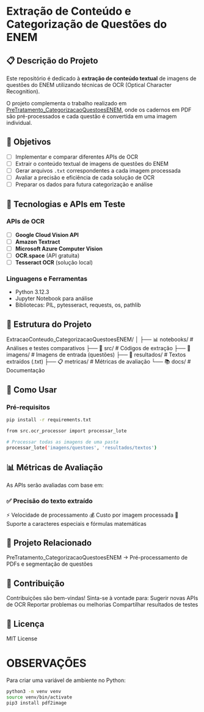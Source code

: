 # Extração de Conteúdo e Categorização de Questões do ENEM

## 📋 Descrição do Projeto

Este repositório é dedicado à **extração de conteúdo textual** de imagens de questões do ENEM utilizando técnicas de OCR (Optical Character Recognition). 

O projeto complementa o trabalho realizado em [PreTratamento_CategorizacaoQuestoesENEM](https://github.com/AlexandreNP9/PreTratamento_CategorizacaoQuestoesENEM), onde os cadernos em PDF são pré-processados e cada questão é convertida em uma imagem individual.

## 🎯 Objetivos

- [ ] Implementar e comparar diferentes APIs de OCR
- [ ] Extrair o conteúdo textual de imagens de questões do ENEM
- [ ] Gerar arquivos `.txt` correspondentes a cada imagem processada
- [ ] Avaliar a precisão e eficiência de cada solução de OCR
- [ ] Preparar os dados para futura categorização e análise

## 🔧 Tecnologias e APIs em Teste

### APIs de OCR
- [ ] **Google Cloud Vision API**
- [ ] **Amazon Textract**
- [ ] **Microsoft Azure Computer Vision**
- [ ] **OCR.space** (API gratuita)
- [ ] **Tesseract OCR** (solução local)

### Linguagens e Ferramentas
- Python 3.12.3
- Jupyter Notebook para análise
- Bibliotecas: PIL, pytesseract, requests, os, pathlib

## 📁 Estrutura do Projeto
ExtracaoConteudo_CategorizacaoQuestoesENEM/
│
├── 📊 notebooks/ # Análises e testes comparativos
├── 🔧 src/ # Códigos de extração
├── 📁 imagens/ # Imagens de entrada (questões)
├── 📁 resultados/ # Textos extraídos (.txt)
├── 📋 metricas/ # Métricas de avaliação
└── 📚 docs/ # Documentação


## 🚀 Como Usar

### Pré-requisitos
```bash
pip install -r requirements.txt

from src.ocr_processor import processar_lote

# Processar todas as imagens de uma pasta
processar_lote('imagens/questoes', 'resultados/textos')
```

## 📊 Métricas de Avaliação
As APIs serão avaliadas com base em:

### ✅ Precisão do texto extraído
⚡ Velocidade de processamento
💰 Custo por imagem processada
🔄 Suporte a caracteres especiais e fórmulas matemáticas

## 🔗 Projeto Relacionado
PreTratamento_CategorizacaoQuestoesENEM → Pré-processamento de PDFs e segmentação de questões

## 🤝 Contribuição
Contribuições são bem-vindas! Sinta-se à vontade para:
Sugerir novas APIs de OCR
Reportar problemas ou melhorias
Compartilhar resultados de testes

## 📄 Licença
MIT License

# OBSERVAÇÕES
Para criar uma variável de ambiente no Python:  
```bash
python3 -m venv venv  
source venv/bin/activate  
pip3 install pdf2image  
```